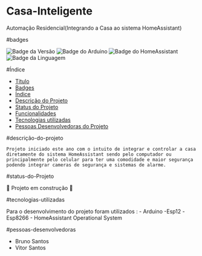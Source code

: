 # Casa-Inteligente

 Automação Residencial(Integrando a Casa ao sistema HomeAssistant)

#badges

![Badge da Versão](https://img.shields.io/badge/Version-1.0-blue)
![Badge do Arduino](https://img.shields.io/badge/C%23-limegreen?logo=Arduino&label=Arduino)
![Badge do HomeAssistant](https://img.shields.io/badge/Esphome-blue?style=flat&logo=esphome&logoColor=blue&label=HAOS)
![Badge da Linguagem](https://img.shields.io/badge/C%23-Language-limegreen)

#Índice

* [Título](#Casa-Inteligente)
* [Badges](#badges)
* [Índice](#índice)
* [Descrição do Projeto](#descrição-do-projeto)
* [Status do Projeto](#status-do-Projeto)
* [Funcionalidades](#funcionalidades)
* [Tecnologias utilizadas](#tecnologias-utilizadas)
* [Pessoas Desenvolvedoras do Projeto](#pessoas-desenvolvedoras)

#descrição-do-projeto

	Projeto iniciado este ano com o intuito de integrar e controlar a casa diretamente do sistema HomeAssistant sendo pelo computador ou principalmente pelo celular para ter uma comodidade e maior segurança podendo integrar cameras de segurança e sistemas de alarme.

#status-do-Projeto

:construction: Projeto em construção :construction:

#tecnologias-utilizadas

Para o desenvolvimento do projeto foram utilizados :
	- Arduino
		-Esp12
		-Esp8266
	- HomeAssistant Operational System
	

#pessoas-desenvolvedoras

- Bruno Santos
- Vitor Santos